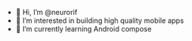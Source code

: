 - 👋 Hi, I’m @neurorif
- 👀 I’m interested in building high quality mobile apps
- 🌱 I’m currently learning Android compose
